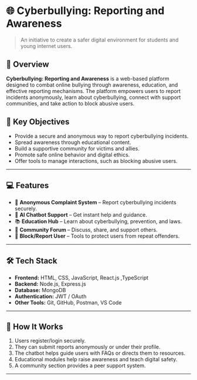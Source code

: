 

# 🌐 Cyberbullying: Reporting and Awareness

> An initiative to create a safer digital environment for students and young internet users.

## 📘 Overview

**Cyberbullying: Reporting and Awareness** is a web-based platform designed to combat online bullying through awareness, education, and effective reporting mechanisms. The platform empowers users to report incidents anonymously, learn about cyberbullying, connect with support communities, and take action to block abusive users.

## 🎯 Key Objectives

- Provide a secure and anonymous way to report cyberbullying incidents.
- Spread awareness through educational content.
- Build a supportive community for victims and allies.
- Promote safe online behavior and digital ethics.
- Offer tools to manage interactions, such as blocking abusive users.

---

## 💻 Features

- 📝 **Anonymous Complaint System** – Report cyberbullying incidents securely.
- 🤖 **AI Chatbot Support** – Get instant help and guidance.
- 📚 **Education Hub** – Learn about cyberbullying, prevention, and laws.
- 👥 **Community Forum** – Discuss, share, and support others.
- 🚫 **Block/Report User** – Tools to protect users from repeat offenders.


---

## 🛠️ Tech Stack

- **Frontend:** HTML, CSS, JavaScript, React.js ,TypeScript 
- **Backend:** Node.js, Express.js  
- **Database:** MongoDB  
- **Authentication:** JWT / OAuth  
- **Other Tools:** Git, GitHub, Postman, VS Code

---



## 🧠 How It Works

1. Users register/login securely.
2. They can submit reports anonymously or under their profile.
3. The chatbot helps guide users with FAQs or directs them to resources.
4. Educational modules help raise awareness and teach digital safety.
6. A community section provides a peer support system.

---






